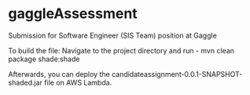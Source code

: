 # gaggleAssessment
Submission for Software Engineer (SIS Team) position at Gaggle


To build the file: Navigate to the project directory and run - mvn clean package shade:shade

Afterwards, you can deploy the candidateassignment-0.0.1-SNAPSHOT-shaded.jar file on AWS Lambda. 
